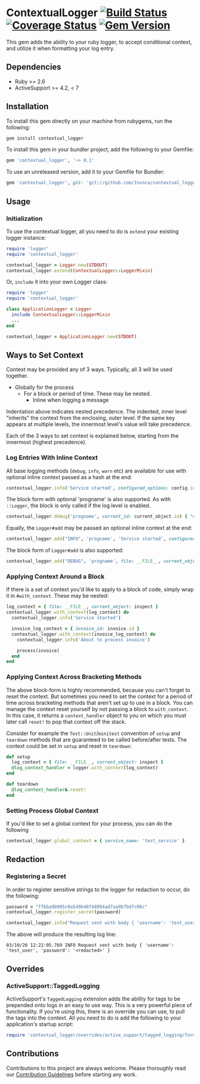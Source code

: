 # ContextualLogger [![Build Status](https://travis-ci.org/Invoca/contextual_logger.svg?branch=master)](https://travis-ci.org/Invoca/contextual_logger) [![Coverage Status](https://coveralls.io/repos/github/Invoca/contextual_logger/badge.svg?branch=master)](https://coveralls.io/github/Invoca/contextual_logger?branch=master) [![Gem Version](https://badge.fury.io/rb/contextual_logger.svg)](https://badge.fury.io/rb/contextual_logger)
This gem adds the ability to your ruby logger, to accept conditional context, and utilize it when formatting your log entry.

## Dependencies
* Ruby >= 2.6
* ActiveSupport >= 4.2, < 7

## Installation
To install this gem directly on your machine from rubygems, run the following:
```ruby
gem install contextual_logger
```

To install this gem in your bundler project, add the following to your Gemfile:
```ruby
gem 'contextual_logger', '~> 0.1'
```

To use an unreleased version, add it to your Gemfile for Bundler:
```ruby
gem 'contextual_logger', git: 'git://github.com/Invoca/contextual_logger.git'
```

## Usage
### Initialization
To use the contextual logger, all you need to do is `extend` your existing logger instance:
```ruby
require 'logger'
require 'contextual_logger'

contextual_logger = Logger.new(STDOUT)
contextual_logger.extend(ContextualLogger::LoggerMixin)
```
Or, `include` it into your own Logger class:
```ruby
require 'logger'
require 'contextual_logger'

class ApplicationLogger < Logger
  include ContextualLogger::LoggerMixin
  ...
end

contextual_logger = ApplicationLogger.new(STDOUT)
```
## Ways to Set Context
Context may be provided any of 3 ways. Typically, all 3 will be used together.

- Globally for the process
  - For a block or period of time. These may be nested.
    - Inline when logging a message

Indentation above indicates nested precedence. The indented, inner level "inherits" the context
from the enclosing, outer level. If the same key appears at multiple levels,
the innermost level's value will take precedence.

Each of the 3 ways to set context is explained below, starting from the innermost (highest precedence).

### Log Entries With Inline Context
All base logging methods (`debug`, `info`, `warn` etc) are available for use with optional inline context passed as a hash at the end:
```ruby
contextual_logger.info('Service started', configured_options: config.inspect)
```

The block form with optional 'progname' is also supported. As with `::Logger`, the block is only called if the log level is enabled.
```ruby
contextual_logger.debug('progname', current_id: current_object.id) { "debug: #{expensive_debug_function}" }
```
Equally, the `Logger#add` may be passed an optional inline context at the end:
```ruby
contextual_logger.add("INFO", 'progname', 'Service started', configured_options: config.inspect)
```
The block form of `Logger#add` is also supported:
```ruby
contextual_logger.add("DEBUG", 'progname', file: __FILE__, current_object: inspect) { "debug: #{expensive_debug_function}" }
```

### Applying Context Around a Block
If there is a set of context you'd like to apply to a block of code, simply wrap it in `#with_context`.
These may be nested:
```ruby
log_context = { file: __FILE__, current_object: inspect }
contextual_logger.with_context(log_context) do
  contextual_logger.info('Service started')

  invoice_log_context = { invoice_id: invoice.id }
  contextual_logger.with_context(invoice_log_context) do
    contextual_logger.info('About to process invoice')

    process(invoice)
  end
end
```

### Applying Context Across Bracketing Methods
The above block-form is highly recommended, because you can't forget to reset the context.
But sometimes you need to set the context for a period of time across bracketing methods that aren't
set up to use in a block.
You can manage the context reset yourself by not passing a block to `with_context`.
In this case, it returns a `context_handler` object to you on which you must
later call `reset!` to pop that context off the stack.

Consider for example the `Test::Unit`/`minitest` convention of `setup` and `teardown`
methods that are guaranteed to be called before/after tests.
The context could be set in `setup` and reset in `teardown`:
```ruby
def setup
  log_context = { file: __FILE__, current_object: inspect }
  @log_context_handler = logger.with_context(log_context)
end

def teardown
  @log_context_handler&.reset!
end
````

### Setting Process Global Context
If you'd like to set a global context for your process, you can do the following
```ruby
contextual_logger.global_context = { service_name: 'test_service' }
```

## Redaction
### Registering a Secret
In order to register sensitive strings to the logger for redaction to occur, do the following:
```ruby
password = "ffbba9b905c0a549b48f48894ad7aa9b7bd7c06c"
contextual_logger.register_secret(password)

contextual_logger.info("Request sent with body { 'username': 'test_user', 'password': 'ffbba9b905c0a549b48f48894ad7aa9b7bd7c06c' } }")
```
The above will produce the resulting log line:
```
03/10/20 12:22:05.769 INFO Request sent with body { 'username': 'test_user', 'password': '<redacted>' }
```

## Overrides
### ActiveSupport::TaggedLogging
ActiveSupport's `TaggedLogging` extension adds the ability for tags to be prepended onto logs in an easy to use way. This is a very
powerful piece of functionality. If you're using this, there is an override you can use, to pull the tags into the context.
All you need to do is add the following to your application's startup script:
```ruby
require 'contextual_logger/overrides/active_support/tagged_logging/formatter'
```

## Contributions

Contributions to this project are always welcome.  Please thoroughly read our [Contribution Guidelines](https://github.com/Invoca/contextual_logger/blob/master/CONTRIBUTING.md) before starting any work.
